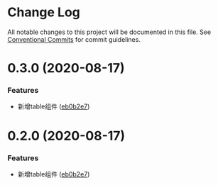 # Change Log

All notable changes to this project will be documented in this file.
See [Conventional Commits](https://conventionalcommits.org) for commit guidelines.

# 0.3.0 (2020-08-17)


### Features

* 新增table组件 ([eb0b2e7](https://gitee.com/yuxuanhuo/osui/tree/master/commits/eb0b2e70c2a8fa16dc4f6d30fc90bdf3f0a0e004))





# 0.2.0 (2020-08-17)


### Features

* 新增table组件 ([eb0b2e7](https://gitee.com/yuxuanhuo/osui/tree/master/commits/eb0b2e70c2a8fa16dc4f6d30fc90bdf3f0a0e004))
